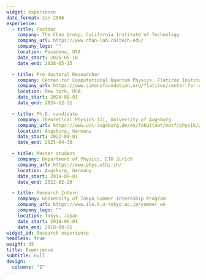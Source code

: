 ```yaml
---
widget: experience
date_format: Jan 2006
experience:
  - title: Postdoc
    company: The Chan Group, California Institute of Technology
    company_url: https://www.chan-lab.caltech.edu/
    company_logo: ""
    location: Pasadena, USA
    date_start: 2025-05-16
    date_end: 2028-05-15

  - title: Pre-doctoral Researcher
    company: Center for Computational Quantum Physics, Flatiron Institute
    company_url: https://www.simonsfoundation.org/flatiron/center-for-computational-quantum-physics/
    location: New York, USA
    date_start: 2024-08-01
    date_end: 2024-12-31

  - title: Ph.D. candidate
    company: Theoretical Physics III, University of Augsburg
    company_url: https://www.uni-augsburg.de/en/fakultaet/mntf/physik/groups/theo3/
    location: Augsburg, Germany
    date_start: 2022-04-01
    date_end: 2025-04-30

  - title: Master student
    company: Department of Physics, ETH Zurich
    company_url: https://www.phys.ethz.ch/
    location: Augsburg, Germany
    date_start: 2019-09-01
    date_end: 2022-02-20

  - title: Research Intern
    company: University of Tokyo Summer Internship Program
    company_url: https://www.ilo.k.u-tokyo.ac.jp/summer_en
    company_logo: ""
    location: Tokyo, Japan
    date_start: 2018-06-01
    date_end: 2018-08-01
widget_id: Research experience
headless: true
weight: 35
title: Experience
subtitle: null
design:
  columns: "2"
---
```

